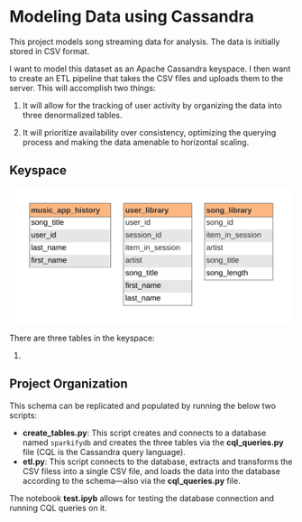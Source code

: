 # Modeling Data using Cassandra

This project models song streaming data for analysis. The data is initially stored in CSV format. 

I want to model this dataset as an Apache Cassandra keyspace. I then want to create an ETL pipeline that takes the CSV files and uploads them to the server. This will accomplish two things:

1. It will allow for the tracking of user activity by organizing the data into three denormalized tables.

2. It will prioritize availability over consistency, optimizing the querying process and making the data amenable to horizontal scaling.

## Keyspace

![erd](files/sparkify-cassandra-erd.png)

There are three tables in the keyspace:

1. 

## Project Organization

This schema can be replicated and populated by running the below two scripts:

- <b>create_tables.py</b>: This script creates and connects to a database named `sparkifydb` and creates the three tables via the <b>cql_queries.py</b> file (CQL is the Cassandra query language).
- <b>etl.py</b>: This script connects to the database, extracts and transforms the CSV filess into a single CSV file, and loads the data into the database according to the schema—also via the <b>cql_queries.py</b> file.

The notebook <b>test.ipyb</b> allows for testing the database connection and running CQL queries on it.